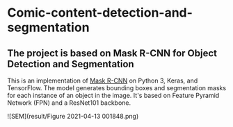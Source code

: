 # Comic-content-detection-and-segmentation

## The project is based on Mask R-CNN for Object Detection and Segmentation

This is an implementation of [Mask R-CNN](https://arxiv.org/abs/1703.06870) on Python 3, Keras, and TensorFlow. 
The model generates bounding boxes and segmentation masks for each instance of an object in the image. It's based on Feature Pyramid Network (FPN) and a ResNet101 backbone.


![SEM](result/Figure 2021-04-13 001848.png)
